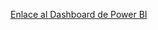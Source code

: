 [Enlace al Dashboard de Power BI](https://drive.google.com/drive/folders/1GOl3T-HSGiNQOVPZbe8HIwgjZgQKa5hp?usp=sharing)
